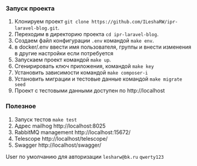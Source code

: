### Запуск проекта

1. Клонируем проект `git clone https://github.com/ILeshaRW/ipr-laravel-blog.git`.
1. Переходим в директорию проекта `cd ipr-laravel-blog`.
1. Создаем файл конфигурации `.env` командой `make env`. 
1. в docker/.env ввести имя пользователя, группы и внести изменения в другие настройки если потребуется
1. Запускаем проект командой `make up`.
1. Сгенирировать ключ приложения, командой `make key`
1. Установить зависимости командой `make composer-i`
1. Установить миграции и тестовые данные командой `make migrate seed`
1. Проект с тестовыми данными доступен по http://localhost

### Полезное

1. Запуск тестов `make test`
2. Адрес mailhog http://localhost:8025
3. RabbitMQ management http://localhost:15672/
4. Telescope http://localhost/telescope/
5. Swagger http://localhost/swagger/

User по умолчанию для авторизации `lesharw@bk.ru` `qwerty123`
